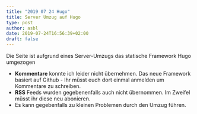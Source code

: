 ```yaml
---
title: "2019 07 24 Hugo"
title: Server Umzug auf Hugo
type: post
author: asbl
date: 2019-07-24T16:56:39+02:00
draft: false
---
```

Die Seite ist aufgrund eines Server-Umzugs das statische Framework Hugo umgezogen

  * **Kommentare** konnte ich leider nicht übernehmen. Das neue Framework basiert auf Github - Ihr müsst euch dort einmal anmelden um Kommentare zu schreiben.
  * **RSS** Feeds wurden gegebenenfalls auch nicht übernommen. Im Zweifel müsst ihr diese neu abonieren.
  * Es kann gegebenfalls zu kleinen Problemen durch den Umzug führen.


